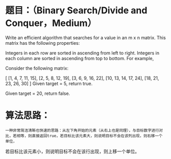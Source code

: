 # 题目：（Binary Search/Divide and Conquer，Medium）
Write an efficient algorithm that searches for a value in an m x n matrix. This matrix has the following properties:

Integers in each row are sorted in ascending from left to right.
Integers in each column are sorted in ascending from top to bottom.
For example,

Consider the following matrix:

[
  [1,   4,  7, 11, 15],
  [2,   5,  8, 12, 19],
  [3,   6,  9, 16, 22],
  [10, 13, 14, 17, 24],
  [18, 21, 23, 26, 30]
]
Given target = 5, return true.

Given target = 20, return false.

# 算法思路：
    一种非常简洁清晰也快速的思路：从左下角开始的元素（从右上也是同理），与目标数字进行对比，若相等，则直接返回true，若目标比该元素大，则说明目标不会在该列出现，则右移一个单位，
若目标比该元素小，则说明目标不会在该行出现，则上移一个单位。

